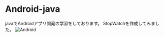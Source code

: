 # Android-java

javaでAndroidアプリ開発の学習をしております。
StopWatchを作成してみました。
![Android](https://user-images.githubusercontent.com/90837337/152644625-1e18f870-8abb-4cb8-bcef-020fb8f8bf8f.png)
